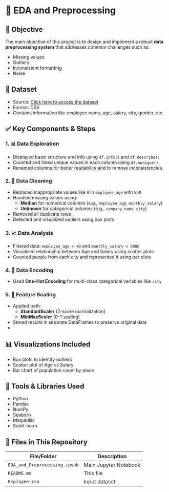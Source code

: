 # 🧹 EDA and Preprocessing

## 📌 Objective

The main objective of this project is to design and implement a robust **data preprocessing system** that addresses common challenges such as:

- Missing values
- Outliers
- Inconsistent formatting
- Noise

## 📂 Dataset

- Source: [Click here to access the dataset](https://drive.google.com/file/d/1F3lRf32JM8ejnXq-Cbf9y7fa57zSHGz_/view?usp=sharing)
- Format: CSV
- Contains information like employee name, age, salary, city, gender, etc.

## ✅ Key Components & Steps

### 1. 📊 Data Exploration 
- Displayed basic structure and info using `df.info()` and `df.describe()`
- Counted and listed unique values in each column using `df.nunique()` 
- Renamed columns for better readability and to remove inconsistencies

### 2. 🧼 Data Cleaning 
- Replaced inappropriate values like `0` in `employee_age` with `NaN`
- Handled missing values using:
  - **Median** for numerical columns (e.g., `employee_age`, `monthly_salary`)
  - **Unknown** for categorical columns (e.g., `company_name`, `city`)
- Removed all duplicate rows
- Detected and visualized outliers using box plots

### 3. 📈 Data Analysis 
- Filtered data: `employee_age > 40` and `monthly_salary < 5000`
- Visualized relationship between Age and Salary using scatter plots
- Counted people from each city and represented it using bar plots

### 4. 🧠 Data Encoding 
- Used **One-Hot Encoding** for multi-class categorical variables like `city`

### 5. 📐 Feature Scaling 
- Applied both:
  - **StandardScaler** (Z-score normalization)
  - **MinMaxScaler** (0–1 scaling)
- Stored results in separate DataFrames to preserve original data
- 

## 📊 Visualizations Included

- Box plots to identify outliers
- Scatter plot of Age vs Salary
- Bar chart of population count by place

## 🧾 Tools & Libraries Used

- Python
- Pandas
- NumPy
- Seaborn
- Matplotlib
- Scikit-learn


## 📁 Files in This Repository

| File/Folder | Description |
|-------------|-------------|
| `EDA_and_Preprocessing.ipynb` | Main Jupyter Notebook |
| `README.md` | This file |
| `Employee.csv` | Input dataset  |

